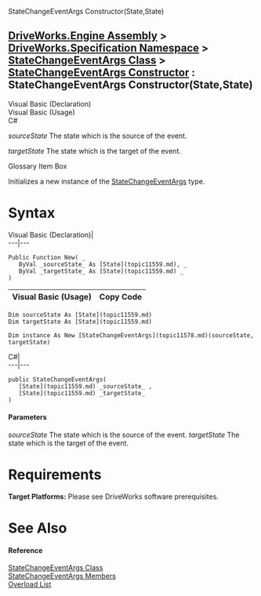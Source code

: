 StateChangeEventArgs Constructor(State,State)   
  
[DriveWorks.Engine Assembly](topic2156.md) > [DriveWorks.Specification Namespace](topic10764.md) > [StateChangeEventArgs Class](topic11578.md) > [StateChangeEventArgs Constructor](topic11584.md) : StateChangeEventArgs Constructor(State,State)  
---  
  
Visual Basic (Declaration)    
Visual Basic (Usage)    
C# 

_sourceState_
    The state which is the source of the event.

_targetState_
    The state which is the target of the event.

Glossary Item Box

Initializes a new instance of the [StateChangeEventArgs](topic11578.md) type. 

# Syntax

Visual Basic (Declaration)|   
---|---  
      
    
    Public Function New( _
       ByVal _sourceState_ As [State](topic11559.md), _
       ByVal _targetState_ As [State](topic11559.md) _
    )  
  
Visual Basic (Usage)| Copy Code  
---|---  
      
    
    Dim sourceState As [State](topic11559.md)
    Dim targetState As [State](topic11559.md)
     
    Dim instance As New [StateChangeEventArgs](topic11578.md)(sourceState, targetState)  
  
C#|   
---|---  
      
    
    public StateChangeEventArgs( 
       [State](topic11559.md) _sourceState_ ,
       [State](topic11559.md) _targetState_
    )  
  
#### Parameters

 _sourceState_
    The state which is the source of the event.
_targetState_
    The state which is the target of the event.

# Requirements

**Target Platforms:** Please see DriveWorks software prerequisites.

# See Also

#### Reference

[StateChangeEventArgs Class](topic11578.md)   
[StateChangeEventArgs Members](topic11579.md)   
[Overload List](topic11584.md)


